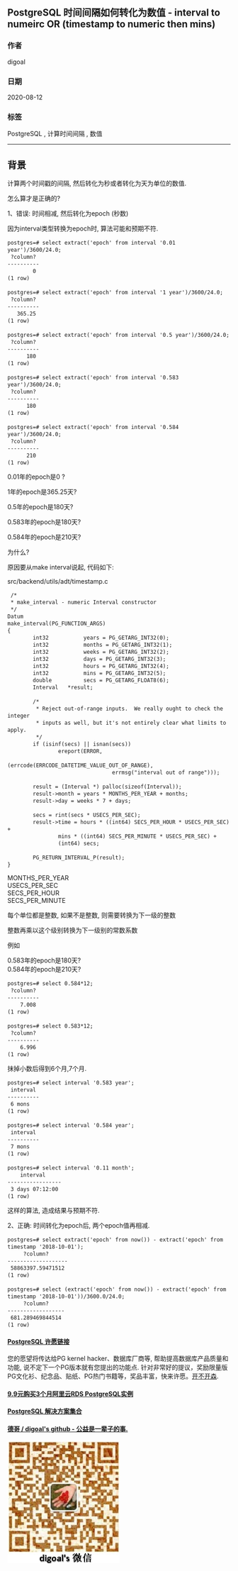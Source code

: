 ## PostgreSQL 时间间隔如何转化为数值 - interval to numeirc OR (timestamp to numeric then mins)    
        
### 作者        
digoal        
        
### 日期        
2020-08-12        
        
### 标签        
PostgreSQL , 计算时间间隔 , 数值     
        
----        
        
## 背景        
计算两个时间戳的间隔, 然后转化为秒或者转化为天为单位的数值.     
    
怎么算才是正确的?    
    
1、错误: 时间相减, 然后转化为epoch (秒数)    
    
因为interval类型转换为epoch时, 算法可能和预期不符.     
    
```    
postgres=# select extract('epoch' from interval '0.01 year')/3600/24.0;    
 ?column?     
----------    
        0    
(1 row)    
    
postgres=# select extract('epoch' from interval '1 year')/3600/24.0;    
 ?column?     
----------    
   365.25    
(1 row)    
    
postgres=# select extract('epoch' from interval '0.5 year')/3600/24.0;    
 ?column?     
----------    
      180    
(1 row)    
    
postgres=# select extract('epoch' from interval '0.583 year')/3600/24.0;    
 ?column?     
----------    
      180    
(1 row)    
    
postgres=# select extract('epoch' from interval '0.584 year')/3600/24.0;    
 ?column?     
----------    
      210    
(1 row)    
```    
    
0.01年的epoch是0 ?    
    
1年的epoch是365.25天?    
    
0.5年的epoch是180天?    
    
0.583年的epoch是180天?    
    
0.584年的epoch是210天?    
    
为什么?    
    
原因要从make interval说起, 代码如下:     
    
src/backend/utils/adt/timestamp.c    
    
    
```    
 /*    
 * make_interval - numeric Interval constructor    
 */    
Datum    
make_interval(PG_FUNCTION_ARGS)    
{    
        int32           years = PG_GETARG_INT32(0);    
        int32           months = PG_GETARG_INT32(1);    
        int32           weeks = PG_GETARG_INT32(2);    
        int32           days = PG_GETARG_INT32(3);    
        int32           hours = PG_GETARG_INT32(4);    
        int32           mins = PG_GETARG_INT32(5);    
        double          secs = PG_GETARG_FLOAT8(6);    
        Interval   *result;    
    
        /*    
         * Reject out-of-range inputs.  We really ought to check the integer    
         * inputs as well, but it's not entirely clear what limits to apply.    
         */    
        if (isinf(secs) || isnan(secs))    
                ereport(ERROR,    
                                (errcode(ERRCODE_DATETIME_VALUE_OUT_OF_RANGE),    
                                 errmsg("interval out of range")));    
    
        result = (Interval *) palloc(sizeof(Interval));    
        result->month = years * MONTHS_PER_YEAR + months;    
        result->day = weeks * 7 + days;    
    
        secs = rint(secs * USECS_PER_SEC);    
        result->time = hours * ((int64) SECS_PER_HOUR * USECS_PER_SEC) +    
                mins * ((int64) SECS_PER_MINUTE * USECS_PER_SEC) +    
                (int64) secs;    
    
        PG_RETURN_INTERVAL_P(result);    
}    
```    
    
MONTHS_PER_YEAR    
USECS_PER_SEC    
SECS_PER_HOUR    
SECS_PER_MINUTE    
    
每个单位都是整数, 如果不是整数, 则需要转换为下一级的整数    
    
整数再乘以这个级别转换为下一级别的常数系数    
    
例如    
    
0.583年的epoch是180天?    
0.584年的epoch是210天?    
    
```    
postgres=# select 0.584*12;    
 ?column?     
----------    
    7.008    
(1 row)    
    
postgres=# select 0.583*12;    
 ?column?     
----------    
    6.996    
(1 row)    
```    
    
抹掉小数后得到6个月,7个月.      
    
```    
postgres=# select interval '0.583 year';    
 interval     
----------    
 6 mons    
(1 row)    
    
postgres=# select interval '0.584 year';    
 interval     
----------    
 7 mons    
(1 row)    
    
postgres=# select interval '0.11 month';    
    interval         
-----------------    
 3 days 07:12:00    
(1 row)    
```    
    
这样的算法, 造成结果与预期不符.    
    
    
    
2、正确: 时间转化为epoch后, 两个epoch值再相减.    
    
```    
postgres=# select extract('epoch' from now()) - extract('epoch' from timestamp '2018-10-01');    
     ?column?          
-------------------    
 58863397.59471512    
(1 row)    
    
postgres=# select (extract('epoch' from now()) - extract('epoch' from timestamp '2018-10-01'))/3600.0/24.0;    
     ?column?         
------------------    
 681.289469844514    
(1 row)    
```    
    
    
  
  
  
  
  
  
  
  
  
  
  
  
  
  
  
  
  
  
  
  
  
  
  
  
  
  
  
  
  
  
  
  
  
  
  
  
  
  
  
  
  
  
  
  
  
  
  
  
  
  
  
  
  
#### [PostgreSQL 许愿链接](https://github.com/digoal/blog/issues/76 "269ac3d1c492e938c0191101c7238216")
您的愿望将传达给PG kernel hacker、数据库厂商等, 帮助提高数据库产品质量和功能, 说不定下一个PG版本就有您提出的功能点. 针对非常好的提议，奖励限量版PG文化衫、纪念品、贴纸、PG热门书籍等，奖品丰富，快来许愿。[开不开森](https://github.com/digoal/blog/issues/76 "269ac3d1c492e938c0191101c7238216").  
  
  
#### [9.9元购买3个月阿里云RDS PostgreSQL实例](https://www.aliyun.com/database/postgresqlactivity "57258f76c37864c6e6d23383d05714ea")
  
  
#### [PostgreSQL 解决方案集合](https://yq.aliyun.com/topic/118 "40cff096e9ed7122c512b35d8561d9c8")
  
  
#### [德哥 / digoal's github - 公益是一辈子的事.](https://github.com/digoal/blog/blob/master/README.md "22709685feb7cab07d30f30387f0a9ae")
  
  
![digoal's wechat](../pic/digoal_weixin.jpg "f7ad92eeba24523fd47a6e1a0e691b59")
  

